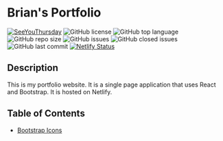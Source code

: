 # Brian's Portfolio

[![SeeYouThursday](https://img.shields.io/badge/SeeYouThursday-BriansPortfolio?&logo=github)](https://www.github.com/SeeYouThursday/BriansPortfolio)
![GitHub license](https://img.shields.io/badge/license-ISC-blue.svg)
![GitHub top language](https://img.shields.io/github/languages/top/SeeYouThursday/BriansPortfolio?color=yellow&logo=javascript)
![GitHub repo size](https://img.shields.io/github/repo-size/SeeYouThursday/BriansPortfolio?color=green&logo=github)
![GitHub issues](https://img.shields.io/github/issues/SeeYouThursday/BriansPortfolio?color=red&logo=github)
![GitHub closed issues](https://img.shields.io/github/issues-closed/SeeYouThursday/BriansPortfolio?color=blue&logo=github)
![GitHub last commit](https://img.shields.io/github/last-commit/SeeYouThursday/BriansPortfolio?logo=github)
[![Netlify Status](https://api.netlify.com/api/v1/badges/655f98fb-6db6-4b36-8441-8bde1733e186/deploy-status)](https://app.netlify.com/sites/seeyouthursday/deploys)

## Description

This is my portfolio website. It is a single page application that uses React and Bootstrap. It is hosted on Netlify.

## Table of Contents

- [Bootstrap Icons](https://icons.getbootstrap.com/icons/linkedin/)
